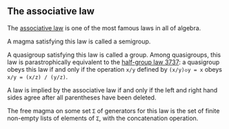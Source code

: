 ## The associative law

The [associative law](https://en.wikipedia.org/wiki/Associative_property) is one of the most famous laws in all of algebra.

A magma satisfying this law is called a semigroup.

A quasigroup satisfying this law is called a group.  Among quasigroups, this law is parastrophically equivalent to the [half-group law 3737](https://teorth.github.io/equational_theories/implications/?3737): a quasigroup obeys this law if and only if the operation `x/y` defined by `(x/y)◇y = x` obeys `x/y = (x/z) / (y/z)`.

A law is implied by the associative law if and only if the left and right hand sides agree after all parentheses have been deleted.

The free magma on some set `Σ` of generators for this law is the set of finite non-empty lists of elements of `Σ`, with the concatenation operation.
